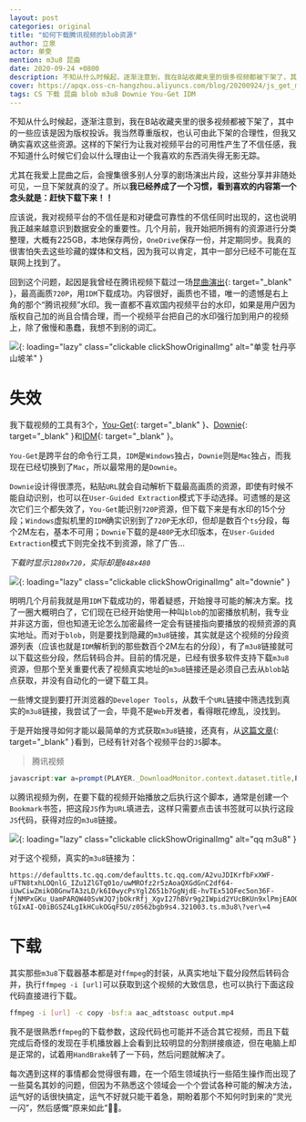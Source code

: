 ```yaml
---
layout: post
categories: original
title: "如何下载腾讯视频的blob资源"
author: 立泉
actor: 单雯
mention: m3u8 昆曲
date: 2020-09-24 +0800
description: 不知从什么时候起，逐渐注意到，我在B站收藏夹里的很多视频都被下架了，其中的一些应该是因为版权投诉。我当然尊重版权，也认可由此下架的合理性，但我又确实喜欢这些资源。这样的下架行为让我对视频平台的可用性产生了不信任感，我不知道什么时候它们会以什么理由让一个我喜欢的东西消失得无影无踪。尤其在我爱上昆曲之后，会搜集很多别人分享的剧场演出片段，这些分享并非随处可见，一旦下架就真的没了。
cover: https://apqx.oss-cn-hangzhou.aliyuncs.com/blog/20200924/js_get_m3u8_tengxun.jpg
tags: CS 下载 昆曲 blob m3u8 Downie You-Get IDM
---
```


不知从什么时候起，逐渐注意到，我在B站收藏夹里的很多视频都被下架了，其中的一些应该是因为版权投诉。我当然尊重版权，也认可由此下架的合理性，但我又确实喜欢这些资源。这样的下架行为让我对视频平台的可用性产生了不信任感，我不知道什么时候它们会以什么理由让一个我喜欢的东西消失得无影无踪。

尤其在我爱上昆曲之后，会搜集很多别人分享的剧场演出片段，这些分享并非随处可见，一旦下架就真的没了。所以**我已经养成了一个习惯，看到喜欢的内容第一个念头就是：赶快下载下来！！**

应该说，我对视频平台的不信任是和对硬盘可靠性的不信任同时出现的，这也说明我正越来越意识到数据安全的重要性。几个月前，我开始把所拥有的资源进行分类整理，大概有225GB，本地保存两份，`OneDrive`保存一份，并定期同步。我真的很害怕失去这些珍藏的媒体和文档，因为我可以肯定，其中一部分已经不可能在互联网上找到了。

回到这个问题，起因是我曾经在腾讯视频下载过一场[昆曲演出](https://v.qq.com/x/page/z0562bgb9s4.html){: target="_blank" }，最高画质`720P`，用`IDM`下载成功。内容很好，画质也不错，唯一的遗憾是右上角的那个“腾讯视频”水印。我一直都不喜欢国内视频平台的水印，如果是用户因为版权自己加的尚且合情合理，而一个视频平台把自己的水印强行加到用户的视频上，除了傲慢和愚蠢，我想不到别的词汇。

![](https://apqx.oss-cn-hangzhou.aliyuncs.com/blog/20200924/mudanting_with_logo.jpg){: loading="lazy" class="clickable clickShowOriginalImg" alt="单雯 牡丹亭 山坡羊" }

# 失效

我下载视频的工具有3个，[You-Get](https://you-get.org){: target="_blank" }、[Downie](https://software.charliemonroe.net/downie/){: target="_blank" }和[IDM](https://www.internetdownloadmanager.com){: target="_blank" }。

`You-Get`是跨平台的命令行工具，`IDM`是`Windows`独占，`Downie`则是`Mac`独占，而我现在已经切换到了`Mac`，所以最常用的是`Downie`。

`Downie`设计得很漂亮，粘贴`URL`就会自动解析下载最高画质的资源，即使有时候不能自动识别，也可以在`User-Guided Extraction`模式下手动选择。可遗憾的是这次它们三个都失效了，`You-Get`能识别`720P`资源，但下载下来是有水印的15个分段；`Windows`虚拟机里的`IDM`确实识别到了`720P`无水印，但却是数百个`ts`分段，每个2M左右，基本不可用；`Downie`下载的是`480P`无水印版本，在`User-Guided Extraction`模式下则完全找不到资源，除了广告...

*下载时显示`1280x720`，实际却是`848x480`*

![](https://apqx.oss-cn-hangzhou.aliyuncs.com/blog/20200924/downie_mudanting.webp){: loading="lazy" class="clickable clickShowOriginalImg" alt="downie" }

明明几个月前我就是用`IDM`下载成功的，带着疑惑，开始搜寻可能的解决方案。找了一圈大概明白了，它们现在已经开始使用一种叫`blob`的加密播放机制，我专业并非这方面，但也知道无论怎么加密最终一定会有链接指向要播放的视频资源的真实地址。而对于`blob`，则是要找到隐藏的`m3u8`链接，其实就是这个视频的分段资源列表（应该也就是`IDM`解析到的那些数百个2M左右的分段），有了`m3u8`链接就可以下载这些分段，然后转码合并。目前的情况是，已经有很多软件支持下载`m3u8`资源，但那个至关重要代表了视频真实地址的`m3u8`链接还是必须自己去从`blob`站点获取，并没有自动化的一键下载工具。

一些博文提到要打开浏览器的`Developer Tools`，从数千个`URL`链接中筛选找到真实的`m3u8`链接，我尝试了一会，毕竟不是`Web`开发者，看得眼花缭乱，没找到。

于是开始搜寻如何才能以最简单的方式获取`m3u8`链接，还真有，从[这篇文章](https://www.jokerps.com/?p=4451){: target="_blank" }看到，已经有针对各个视频平台的`JS`脚本。

> 腾讯视频

```js
javascript:var a=prompt(PLAYER._DownloadMonitor.context.dataset.title,PLAYER._DownloadMonitor.context.dataset.ckc?PLAYER._DownloadMonitor.context.dataset.currentVideoUrl:PLAYER._DownloadMonitor.context.dataset.currentVideoUrl.replace(/:.*qq.com/g,"://defaultts.tc.qq.com/defaultts.tc.qq.com"));
```

以腾讯视频为例，在要下载的视频开始播放之后执行这个脚本，通常是创建一个`Bookmark`书签，把这段`JS`作为`URL`填进去，这样只需要点击该书签就可以执行这段`JS`代码，获得对应的`m3u8`链接。

![](https://apqx.oss-cn-hangzhou.aliyuncs.com/blog/20200924/js_get_m3u8_tengxun.jpg){: loading="lazy" class="clickable clickShowOriginalImg" alt="qq m3u8" }

对于这个视频，真实的`m3u8`链接为：

```http
https://defaultts.tc.qq.com/defaultts.tc.qq.com/A2vuJDIKrfbFxXWF-uFTN8txhLOQnlG_IZu1ZlGTq01o/uwMROfz2r5zAoaQXGdGnC2df64-iUwCiwZmikOBGnwTA3zLD/k6I0wycPsYglZ651b7GgNjdE-hvTEx51OFec5on36F-fjNMPxGKu_UamPARQW40SvWJQ7jbOkrRfj_XgvI27hBVr9g2IWpid2YUcBKUn9xlPmjEAOOhAO8RRj3awkJ4YzVYFWneDhRE0z-tGIxAI-Q0iBGSZ4LgIkHCukOGqF5U/z0562bgb9s4.321003.ts.m3u8\?ver\=4
```

# 下载

其实那些`m3u8`下载器基本都是对`ffmpeg`的封装，从真实地址下载分段然后转码合并，执行`ffmpeg -i [url]`可以获取到这个视频的大致信息，也可以执行下面这段代码直接进行下载。

```sh
ffmpeg -i [url] -c copy -bsf:a aac_adtstoasc output.mp4
```

我不是很熟悉`ffmpeg`的下载参数，这段代码也可能并不适合其它视频，而且下载完成后奇怪的发现在手机播放器上会看到比较明显的分割拼接痕迹，但在电脑上却是正常的，试着用`HandBrake`转了一下码，然后问题就解决了。

每次遇到这样的事情都会觉得很有趣，在一个陌生领域执行一些陌生操作而出现了一些莫名其妙的问题，但因为不熟悉这个领域会一个个尝试各种可能的解决方法，运气好的话很快搞定，运气不好就只能干着急，期盼着那个不知何时到来的“灵光一闪”，然后感慨“原来如此”🤷🏻。